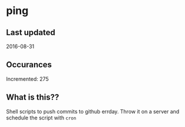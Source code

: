 # ping

## Last updated
2016-08-31

## Occurances
Incremented: 275

## What is this?? 
Shell scripts to push commits to github errday. Throw it on a server and schedule the script with `cron`
